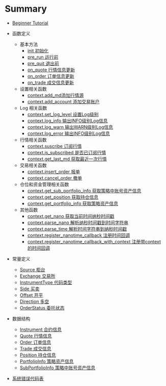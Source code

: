 # Summary

- [Beginner Tutorial](./tutorial/BeginnerTutorial.md)

- 函数定义
  - 基本方法
    - [init 初始化](./functions/init.md)
    - [pre_run 运行前](./functions/pre_run.md)
    - [pre_quit 退出前](./functions/pre_quit.md)
    - [on_quote 行情信息更新](./functions/on_quote.md)
    - [on_order 订单信息更新](./functions/on_order.md)
    - [on_trade 成交信息更新](./functions/on_trade.md)
  - 设置相关函数
    - [context.add_md添加行情源](./context/context.add_md.md)
    - [context.add_account 添加交易账户](./context/context.add_account.md)
  - Log 相关函数
    - [context.set_log_level 设置Log级别](./context/context.set_log_level.md)
    - [context.log_info 输出INFO级别Log信息](./context/context.log_info.md)
    - [context.log_warn 输出WARN级别Log信息](./context/context.log_warn.md)
    - [context.log_error 输出INFO级别Log信息](./context/contex.log_error.md)
  - 行情相关函数
    - [context.suscribe 订阅行情](./context/context.subscribe.md)
    - [context.is_subscribed 是否已订阅行情](./context/context.is_subscribed.md)
    - [context.get_last_md 获取最近一次行情](./context/context.get_last_md.md)
  - 交易相关函数
    - [context.insert_order 报单](./context/context.insert_order.md)
    - [context.cancel_order 撤单](./context/context.cancel_order.md)
  - 仓位和资金管理相关函数
    - [context.get_sub_portfolio_info 获取策略中账号资产信息](context/context.get_sub_portfolio_info.md)
    - [context.get_position 获取持仓信息](context/context.get_position.md)
    - [context.get_portfolio_info 获取策略资产信息](context/context.get_portfolio_info.md)
  - 其他函数
    - [context.get_nano 获取当前时间纳秒时间戳](./context/context.get_nano.md)
    - [context.parse_nano 解析纳秒时间戳到时间字符串](./context/context.parse_nano.md)
    - [context.parse_time 解析时间字符串到纳秒时间戳](./context/context.parse_time.md)
    - [context.register_nanotime_callback 注册时间回调](./context/context.register_nanotime_callback.md)
    - [context.register_nanotime_callback_with_context 注册带context的时间回调](./context/context.register_nanotime_callback_with_context.md)
- 常量定义
  - [Source 柜台](./constants/Source.md)
  - [Exchange 交易所](./constants/Exchange.md)
  - [InstrumentType 代码类型](./constants/InstrumentType.md)
  - [Side 买卖](./constants/Side.md)
  - [Offset 开平](./constants/Offset.md)
  - [Direction 多空](./constants/Direction.md)
  - [OrderStatus 委托状态](./constants/OrderStatus.md)
- 数据结构
  - [Instrument 合约信息](./data_struct/Instrument.md)
  - [Quote 行情信息](./data_struct/Quote.md)
  - [Order 订单信息](./data_struct/Order.md)
  - [Trade 成交信息](./data_struct/Trade.md)
  - [Position 持仓信息](./data_struct/Position.md)
  - [PortfolioInfo 策略资产信息](./data_struct/PortfolioInfo.md)
  - [SubPortfolioInfo 策略中账号资产信息](./data_struct/SubPortfolioInfo.md)
- [系统错误代码表](./sys_error/sys_error.md)